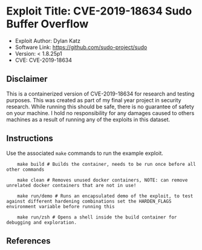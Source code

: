 # Exploit Title: CVE-2019-18634 Sudo Buffer Overflow

- Exploit Author: Dylan Katz
- Software Link: https://github.com/sudo-project/sudo
- Version: < 1.8.25p1 
- CVE: CVE-2019-18634 

## Disclaimer

This is a containerized version of CVE-2019-18634 for research and testing purposes. This was created as part of my final year project in security research. While running this should be safe, there is no guarantee of safety on your machine. I hold no responsibility for any damages caused to others machines as a result of running any of the exploits in this dataset.

## Instructions 

Use the associated `make` commands to run the example exploit.

```
    make build # Builds the container, needs to be run once before all other commands 

    make clean # Removes unused docker containers, NOTE: can remove unrelated docker containers that are not in use!

    make run/demo # Runs an encapsulated demo of the exploit, to test against different hardening combinations set the HARDEN_FLAGS environment variable before running this 

    make run/zsh # Opens a shell inside the build container for debugging and exploration. 
```

## References

